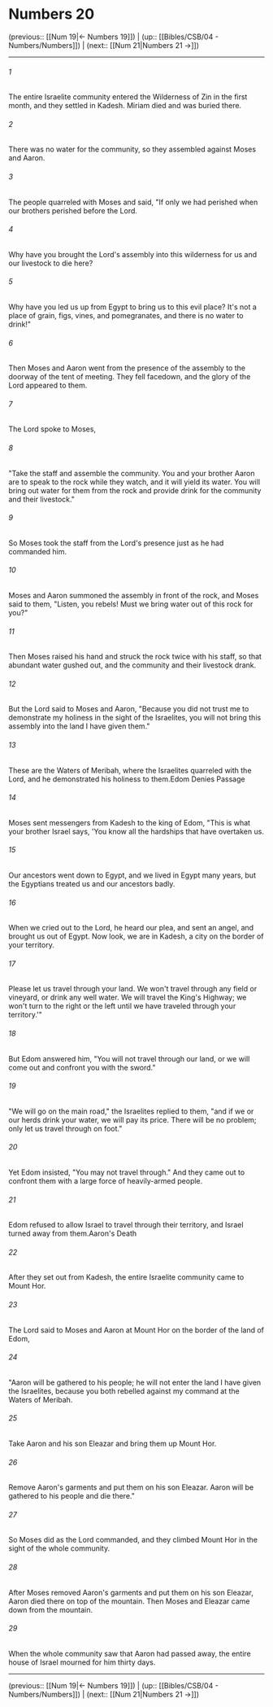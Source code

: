 # Numbers 20

(previous:: [[Num 19|← Numbers 19]]) | (up:: [[Bibles/CSB/04 - Numbers/Numbers]]) | (next:: [[Num 21|Numbers 21 →]])

***


###### 1 
The entire Israelite community entered the Wilderness of Zin in the first month, and they settled in Kadesh. Miriam died and was buried there. 

###### 2 
There was no water for the community, so they assembled against Moses and Aaron. 

###### 3 
The people quarreled with Moses and said, "If only we had perished when our brothers perished before the Lord. 

###### 4 
Why have you brought the Lord's assembly into this wilderness for us and our livestock to die here? 

###### 5 
Why have you led us up from Egypt to bring us to this evil place? It's not a place of grain, figs, vines, and pomegranates, and there is no water to drink!" 

###### 6 
Then Moses and Aaron went from the presence of the assembly to the doorway of the tent of meeting. They fell facedown, and the glory of the Lord appeared to them. 

###### 7 
The Lord spoke to Moses, 

###### 8 
"Take the staff and assemble the community. You and your brother Aaron are to speak to the rock while they watch, and it will yield its water. You will bring out water for them from the rock and provide drink for the community and their livestock." 

###### 9 
So Moses took the staff from the Lord's presence just as he had commanded him. 

###### 10 
Moses and Aaron summoned the assembly in front of the rock, and Moses said to them, "Listen, you rebels! Must we bring water out of this rock for you?" 

###### 11 
Then Moses raised his hand and struck the rock twice with his staff, so that abundant water gushed out, and the community and their livestock drank. 

###### 12 
But the Lord said to Moses and Aaron, "Because you did not trust me to demonstrate my holiness in the sight of the Israelites, you will not bring this assembly into the land I have given them." 

###### 13 
These are the Waters of Meribah, where the Israelites quarreled with the Lord, and he demonstrated his holiness to them.Edom Denies Passage 

###### 14 
Moses sent messengers from Kadesh to the king of Edom, "This is what your brother Israel says, 'You know all the hardships that have overtaken us. 

###### 15 
Our ancestors went down to Egypt, and we lived in Egypt many years, but the Egyptians treated us and our ancestors badly. 

###### 16 
When we cried out to the Lord, he heard our plea, and sent an angel, and brought us out of Egypt. Now look, we are in Kadesh, a city on the border of your territory. 

###### 17 
Please let us travel through your land. We won't travel through any field or vineyard, or drink any well water. We will travel the King's Highway; we won't turn to the right or the left until we have traveled through your territory.'" 

###### 18 
But Edom answered him, "You will not travel through our land, or we will come out and confront you with the sword." 

###### 19 
"We will go on the main road," the Israelites replied to them, "and if we or our herds drink your water, we will pay its price. There will be no problem; only let us travel through on foot." 

###### 20 
Yet Edom insisted, "You may not travel through." And they came out to confront them with a large force of heavily-armed people. 

###### 21 
Edom refused to allow Israel to travel through their territory, and Israel turned away from them.Aaron's Death 

###### 22 
After they set out from Kadesh, the entire Israelite community came to Mount Hor. 

###### 23 
The Lord said to Moses and Aaron at Mount Hor on the border of the land of Edom, 

###### 24 
"Aaron will be gathered to his people; he will not enter the land I have given the Israelites, because you both rebelled against my command at the Waters of Meribah. 

###### 25 
Take Aaron and his son Eleazar and bring them up Mount Hor. 

###### 26 
Remove Aaron's garments and put them on his son Eleazar. Aaron will be gathered to his people and die there." 

###### 27 
So Moses did as the Lord commanded, and they climbed Mount Hor in the sight of the whole community. 

###### 28 
After Moses removed Aaron's garments and put them on his son Eleazar, Aaron died there on top of the mountain. Then Moses and Eleazar came down from the mountain. 

###### 29 
When the whole community saw that Aaron had passed away, the entire house of Israel mourned for him thirty days.

***

(previous:: [[Num 19|← Numbers 19]]) | (up:: [[Bibles/CSB/04 - Numbers/Numbers]]) | (next:: [[Num 21|Numbers 21 →]])
